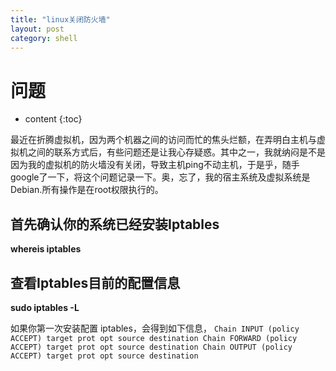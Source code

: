 ```yaml
---
title: "linux关闭防火墙"
layout: post
category: shell 
---
```

# 问题
* content
{:toc}

最近在折腾虚拟机，因为两个机器之间的访问而忙的焦头烂额，在弄明白主机与虚拟机之间的联系方式后，有些问题还是让我心存疑惑。其中之一，我就纳闷是不是因为我的虚拟机的防火墙没有关闭，导致主机ping不动主机，于是乎，随手google了一下，将这个问题记录一下。奥，忘了，我的宿主系统及虚拟系统是Debian.所有操作是在root权限执行的。

## 首先确认你的系统已经安装Iptables

__whereis iptables__

## 查看Iptables目前的配置信息

__sudo iptables -L__

如果你第一次安装配置 iptables，会得到如下信息，
`
Chain INPUT (policy ACCEPT)
target prot opt source destination
Chain FORWARD (policy ACCEPT)
target prot opt source destination
Chain OUTPUT (policy ACCEPT)
target prot opt source destination
`

